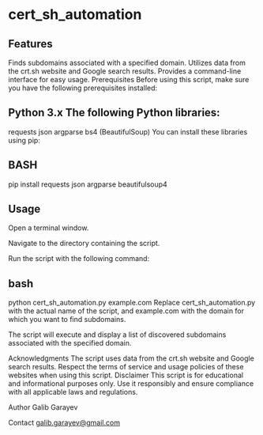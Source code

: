 # cert_sh_automation

## Features
Finds subdomains associated with a specified domain.
Utilizes data from the crt.sh website and Google search results.
Provides a command-line interface for easy usage.
Prerequisites
Before using this script, make sure you have the following prerequisites installed:

## Python 3.x The following Python libraries:
requests
json
argparse
bs4 (BeautifulSoup)
You can install these libraries using pip:

## BASH
pip install requests json argparse beautifulsoup4
## Usage
Open a terminal window.

Navigate to the directory containing the script.

Run the script with the following command:

## bash
python cert_sh_automation.py example.com
Replace cert_sh_automation.py with the actual name of the script, and example.com with the domain for which you want to find subdomains.

The script will execute and display a list of discovered subdomains associated with the specified domain.


Acknowledgments
The script uses data from the crt.sh website and Google search results. Respect the terms of service and usage policies of these websites when using this script.
Disclaimer
This script is for educational and informational purposes only. Use it responsibly and ensure compliance with all applicable laws and regulations.

Author
Galib Garayev

Contact
galib.garayev@gmail.com
